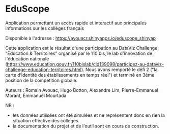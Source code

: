 # EduScope
Application permettant un accès rapide et interactif aux principales informations sur les collèges français

Disponible à l'adresse : https://avouacr.shinyapps.io/eduscope_shinyap

Cette application est le résultat d'une participation au DataViz Challenge "Education & Territoires" organisé par le 110 bis, le lab d'innovation de l'éducation nationale (https://www.education.gouv.fr/110bislab/cid139098/participez-au-dataviz-challenge-education-territoires.html). Nous avons remporté le défi 2 ("la carte d’identité des établissements en temps réel") et terminé en 3ème position de la compétition globale.

Auteurs : Romain Avouac, Hugo Botton, Alexandre Lim, Pierre-Emmanuel Morant, Emmanuel Mourtada

NB :
- les données utilisées ont été simulées et ne représentent donc en rien la situation effective des collèges.
- la documentation du projet et de l'outil sont en cours de construction.